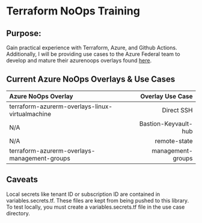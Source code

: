 # **Terraform NoOps Training**

## Purpose:
Gain practical experience with Terraform, Azure, and Github Actions. Additionally, I will be providing use cases to the Azure Federal team to develop and mature their azurenoops overlays found [here](https://github.com/azurenoops).

## Current Azure NoOps Overlays & Use Cases

| Azure NoOps Overlay                               | Overlay Use Case                          |
|:------------------------------------------------  | ----------------------------------------: |
| terraform-azurerm-overlays-linux-virtualmachine   | Direct SSH                                |
|       N/A                                         | Bastion-Keyvault-hub                      |
|       N/A                                         | remote-state                              | 
| terraform-azurerm-overlays-management-groups      | management-groups                         |


## Caveats

Local secrets like tenant ID or subscription ID are contained in variables.secrets.tf. These files are kept from being pushed to this library. To test locally, you must create a variables.secrets.tf file in the use case directory.